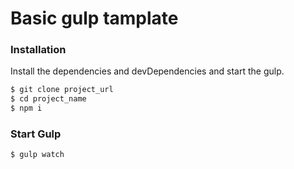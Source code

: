 # Basic gulp tamplate
### Installation
Install the dependencies and devDependencies and start the gulp.
```sh
$ git clone project_url
$ cd project_name
$ npm i
```
### Start Gulp
```sh
$ gulp watch
```